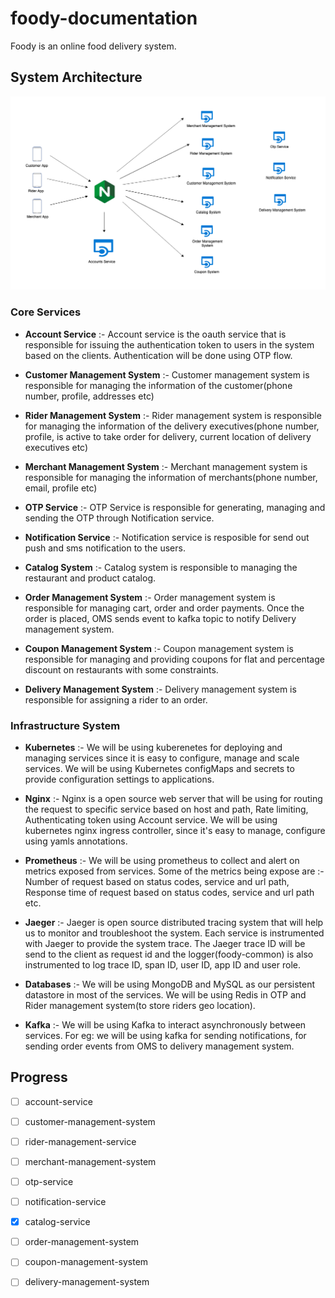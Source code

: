 # foody-documentation

Foody is an online food delivery system.

## System Architecture

![Screenshot](./resources/SOA.png?raw=true)

### Core Services

* **Account Service** :- Account service is the oauth service that is responsible for issuing the authentication token to users in the system based on the clients. Authentication will be done using OTP flow.

* **Customer Management System** :- Customer management system is responsible for managing the information of the customer(phone number, profile, addresses etc)

* **Rider Management System** :- Rider management system is responsible for managing the information of the delivery executives(phone number, profile, is active to take order for delivery, current location of delivery executives etc)

* **Merchant Management System** :- Merchant management system is responsible for managing the information of merchants(phone number, email, profile etc)

* **OTP Service** :- OTP Service is responsible for generating, managing and sending the OTP through Notification service.

* **Notification Service** :- Notification service is resposible for send out push and sms notification to the users.

* **Catalog System** :- Catalog system is responsible to managing the restaurant and product catalog.

* **Order Management System** :- Order management system is responsible for managing cart, order and order payments. Once the order is placed, OMS sends event to kafka topic to notify Delivery management system.

* **Coupon Management System** :- Coupon management system is responsible for managing and providing coupons for flat and percentage discount on restaurants with some constraints.

* **Delivery Management System** :- Delivery management system is responsible for assigning a rider to an order.

### Infrastructure System

* **Kubernetes** :- We will be using kuberenetes for deploying and managing services since it is easy to configure, manage and scale services. We will be using Kubernetes configMaps and secrets to provide configuration settings to applications. 

* **Nginx** :- Nginx is a open source web server that will be using for routing the request to specific service based on host and path, Rate limiting, Authenticating token using Account service. We will be using kubernetes nginx ingress controller, since it's easy to manage, configure using yamls annotations.

* **Prometheus** :- We will be using prometheus to collect and alert on metrics exposed from services. Some of the metrics being expose are :- Number of request based on status codes, service and url path, Response time of request based on status codes, service and url path etc.

* **Jaeger** :- Jaeger is open source distributed tracing system that will help us to monitor and troubleshoot the system. Each service is instrumented with Jaeger to provide the system trace. The Jaeger trace ID will be send to the client as request id and the logger(foody-common) is also instrumented to log trace ID, span ID, user ID, app ID and user role.

* **Databases** :- We will be using MongoDB and MySQL as our persistent datastore in most of the services. We will be using Redis in OTP and Rider management system(to store riders geo location).

* **Kafka** :- We will be using Kafka to interact asynchronously between services. For eg: we will be using kafka for sending notifications, for sending order events from OMS to delivery management system.

## Progress

- [ ] account-service
- [ ] customer-management-system
- [ ] rider-management-service
- [ ] merchant-management-system
- [ ] otp-service
- [ ] notification-service
- [x] catalog-service
- [ ] order-management-system
- [ ] coupon-management-system
- [ ] delivery-management-system

